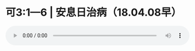 # 可3:1—6 | 安息日治病（18.04.08早）

<audio style="width: 100%;" preload="false" controls controlslist="nodownload"><source src="//cdn.wechat.edu.pl/audio/mp3/old/23961.mp3" type="audio/mpeg">Your browser does not support the audio element.</audio>



